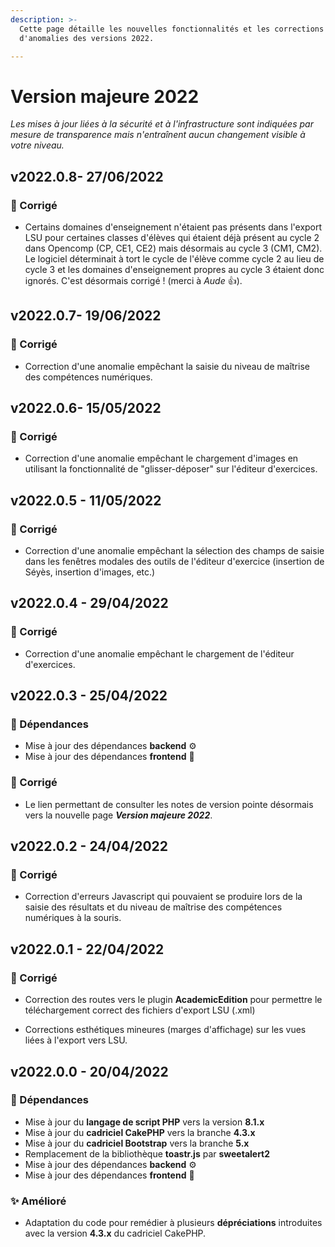 ```yaml
---
description: >-
  Cette page détaille les nouvelles fonctionnalités et les corrections
  d'anomalies des versions 2022.

---
```


# Version majeure 2022

*Les mises à jour liées à la sécurité et à l'infrastructure sont indiquées par mesure de transparence mais n'entraînent aucun changement visible à votre niveau.*

## v2022.0.8- 27/06/2022

### :bug: Corrigé

- Certains domaines d'enseignement n'étaient pas présents dans l'export LSU pour certaines classes d'élèves qui étaient déjà présent au cycle 2 dans Opencomp (CP, CE1, CE2) mais désormais au cycle 3 (CM1, CM2). Le logiciel déterminait à tort le cycle de l'élève comme cycle 2 au lieu de cycle 3 et les domaines d'enseignement propres au cycle 3 étaient donc ignorés. C'est désormais corrigé ! (merci à *Aude* :thumbsup:).

## v2022.0.7- 19/06/2022

### :bug: Corrigé

- Correction d'une anomalie empêchant la saisie du niveau de maîtrise des compétences numériques.

## v2022.0.6- 15/05/2022

### :bug: Corrigé

- Correction d'une anomalie empêchant le chargement d'images en utilisant la fonctionnalité de "glisser-déposer" sur l'éditeur d'exercices.

## v2022.0.5 - 11/05/2022

### :bug: Corrigé

- Correction d'une anomalie empêchant la sélection des champs de saisie dans les fenêtres modales des outils de l'éditeur d'exercice (insertion de Séyès, insertion d'images, etc.)

## v2022.0.4 - 29/04/2022

### :bug: Corrigé

- Correction d'une anomalie empêchant le chargement de l'éditeur d'exercices.

## v2022.0.3 - 25/04/2022

### :arrows_counterclockwise: Dépendances

- Mise à jour des dépendances **backend** :gear:
- Mise à jour des dépendances **frontend** :art:

### :bug: Corrigé

- Le lien permettant de consulter les notes de version pointe désormais vers la nouvelle page ***Version majeure 2022***.

## v2022.0.2 - 24/04/2022

### :bug: Corrigé

- Correction d'erreurs Javascript qui pouvaient se produire lors de la saisie des résultats et du niveau de maîtrise des compétences numériques à la souris.

## v2022.0.1 - 22/04/2022

### :bug: Corrigé

- Correction des routes vers le plugin **AcademicEdition** pour permettre le téléchargement correct des fichiers d'export LSU (.xml)

- Corrections esthétiques mineures (marges d'affichage) sur les vues liées à l'export vers LSU.

## v2022.0.0 - 20/04/2022

### :arrows_counterclockwise: Dépendances

- Mise à jour du **langage de script PHP** vers la version **8.1.x**
- Mise à jour du **cadriciel CakePHP** vers la branche **4.3.x**
- Mise à jour du **cadriciel Bootstrap** vers la branche **5.x**
- Remplacement de la bibliothèque **toastr.js** par **sweetalert2**
- Mise à jour des dépendances **backend** :gear:
- Mise à jour des dépendances **frontend** :art:

### :sparkles: Amélioré

- Adaptation du code pour remédier à plusieurs **dépréciations** introduites avec la version **4.3.x** du cadriciel CakePHP.
